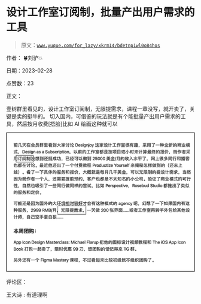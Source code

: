 # 设计工作室订阅制，批量产出用户需求的工具

> 原文：[`www.yuque.com/for_lazy/xkrm14/bdetnp1wl0o84hos`](https://www.yuque.com/for_lazy/xkrm14/bdetnp1wl0o84hos)



作者： 🍀刘驴💥 

日期：2023-02-28 

点赞数：23 

正文： 

壹树群里看见的，设计工作室订阅制，无限提需求，课程一章没写，就开卖了，关键是卖的挺牛的。 切入国内，可借鉴的玩法就是有个能批量产出用户需求的工具，然后按月收费[捂脸]比如 AI 绘画这种就可以 

![](img/571df5090e0cc4e90f254b1d8cc62603.png)  

评论区： 

王大诗 : 有道理啊 

